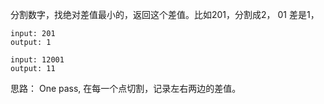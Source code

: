 分割数字，找绝对差值最小的，返回这个差值。比如201，分割成2， 01 差是1，

```
input: 201
output: 1
```

```
input: 12001
output: 11
```

思路： One pass, 在每一个点切割，记录左右两边的差值。